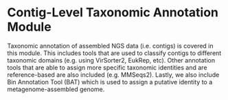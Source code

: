# Contig-Level Taxonomic Annotation Module

Taxonomic annotation of assembled NGS data (i.e. contigs) is covered in this module. This includes tools that are used to classify contigs to different taxonomic domains (e.g. using VirSorter2, EukRep, etc). Other annotation tools that are able to assign more specific taxonomic identities and are reference-based are also included (e.g. MMSeqs2). Lastly, we also include Bin Annotation Tool (BAT) which is used to assign a putative identity to a metagenome-assembled genome.